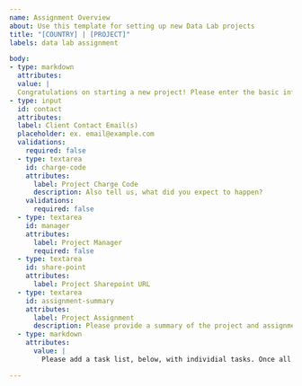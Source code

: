 ```yaml
---
name: Assignment Overview
about: Use this template for setting up new Data Lab projects
title: "[COUNTRY] | [PROJECT]"
labels: data lab assignment

body:
- type: markdown
  attributes:
  value: |
  Congratulations on starting a new project! Please enter the basic information here.
- type: input
  id: contact
  attributes:
  label: Client Contact Email(s)
  placeholder: ex. email@example.com
  validations:
    required: false
  - type: textarea
    id: charge-code
    attributes:
      label: Project Charge Code
      description: Also tell us, what did you expect to happen?
    validations:
      required: false
  - type: textarea
    id: manager
    attributes:
      label: Project Manager
      required: false
  - type: textarea
    id: share-point
    attributes:
      label: Project Sharepoint URL
  - type: textarea
    id: assignment-summary
    attributes:
      label: Project Assignment
      description: Please provide a summary of the project and assignment
  - type: markdown
    attributes:
      value: |
        Please add a task list, below, with individial tasks. Once all tasks are reviewed by the project manager and completed, this issue may be closed.

---
```

